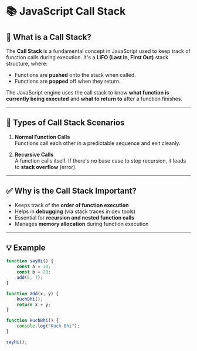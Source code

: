 # 📚 JavaScript Call Stack

## 🔹 What is a Call Stack?

The **Call Stack** is a fundamental concept in JavaScript used to keep track of function calls during execution. It's a **LIFO (Last In, First Out)** stack structure, where:
- Functions are **pushed** onto the stack when called.
- Functions are **popped** off when they return.

The JavaScript engine uses the call stack to know **what function is currently being executed** and **what to return to** after a function finishes.

---

## 📘 Types of Call Stack Scenarios

1. **Normal Function Calls**  
   Functions call each other in a predictable sequence and exit cleanly.

2. **Recursive Calls**  
   A function calls itself. If there's no base case to stop recursion, it leads to **stack overflow** (error).

---

## ✅ Why is the Call Stack Important?

- Keeps track of the **order of function execution**
- Helps in **debugging** (via stack traces in dev tools)
- Essential for **recursion and nested function calls**
- Manages **memory allocation** during function execution

---

## 💡 Example

```js
function sayHi() {
    const a = 10;
    const b = 20;
    add(5, 7);
}

function add(x, y) {
    kuchBhi();
    return x + y;
}

function kuchBhi() {
    console.log("Kuch Bhi");
}

sayHi();
